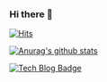 ### Hi there 👋


  <div align=left>
	
  [![Hits](https://hits.seeyoufarm.com/api/count/incr/badge.svg?url=https%3A%2F%2Fgithub.com%2Fonxmoreplz&count_bg=%2379C83D&title_bg=%23FDAB09&icon=&icon_color=%23E7E7E7&title=hits&edge_flat=false)](https://hits.seeyoufarm.com) 
	
  </div>
  
  [![Anurag's github stats](https://github-readme-stats.vercel.app/api?username=username)](https://github.com/onxmoreplz/github-readme-stats)
  
  [![Tech Blog Badge](http://img.shields.io/badge/-Tech%20blog-black?style=flat-square&logo=github&link=https://zzsza.github.io/)](https://zzsza.github.io/)

